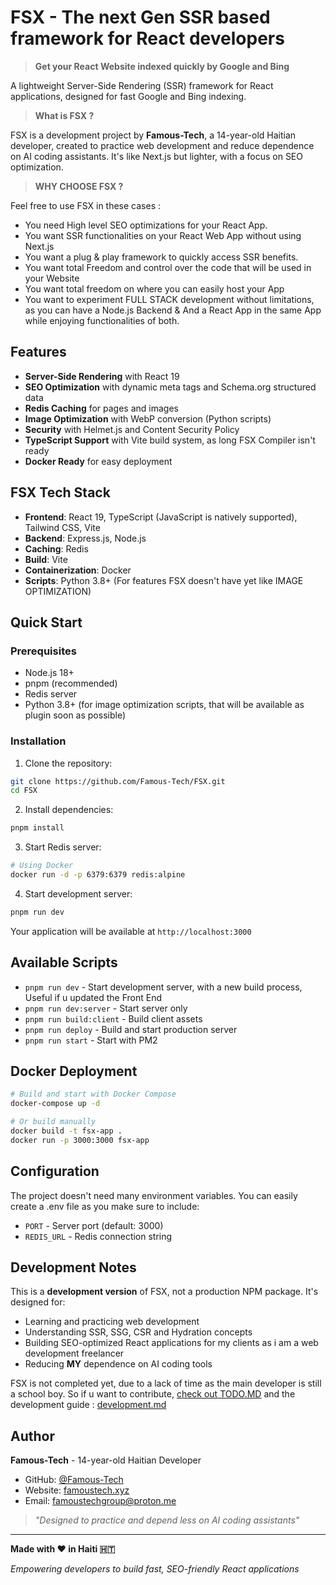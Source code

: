 # FSX - The next Gen SSR based framework for React developers

> **Get your React Website indexed quickly by Google and Bing** 

A lightweight Server-Side Rendering (SSR) framework for React applications, designed for fast Google and Bing indexing.

>  **What is FSX ?**

FSX is a development project by **Famous-Tech**, a 14-year-old Haitian developer, created to practice web development and reduce  dependence  on AI coding assistants. It's like Next.js but lighter, with a focus on SEO optimization.

> **WHY CHOOSE FSX ?**

Feel free to use FSX in these cases :

  * You need High level SEO optimizations for your React App.
  * You want SSR functionalities on your React Web App without using Next.js
  * You want a plug & play framework to quickly access SSR benefits.
  * You want total Freedom and control over the code that will be used in your Website
  * You want total freedom on where you can easily host your App
  * You want to experiment FULL STACK development without limitations, as you can have a Node.js Backend & And a React App in the same App while enjoying functionalities of both.
  

## Features

- **Server-Side Rendering** with React 19
- **SEO Optimization** with dynamic meta tags and Schema.org structured data
- **Redis Caching** for pages and images
- **Image Optimization** with WebP conversion (Python scripts)
- **Security** with Helmet.js and Content Security Policy
- **TypeScript Support** with Vite build system, as long FSX Compiler isn't ready
- **Docker Ready** for easy deployment


## FSX Tech Stack

- **Frontend**: React 19, TypeScript (JavaScript is natively supported), Tailwind CSS, Vite
- **Backend**: Express.js, Node.js
- **Caching**: Redis
- **Build**: Vite
- **Containerization**: Docker
- **Scripts**: Python 3.8+ (For features FSX doesn't have yet like IMAGE OPTIMIZATION)

##  Quick Start

### Prerequisites

- Node.js 18+
- pnpm (recommended)
- Redis server
- Python 3.8+ (for image optimization scripts, that will be available as plugin soon as possible)

### Installation

1. Clone the repository:
```bash
git clone https://github.com/Famous-Tech/FSX.git
cd FSX
```

2. Install dependencies:
```bash
pnpm install
```

3. Start Redis server:
```bash
# Using Docker
docker run -d -p 6379:6379 redis:alpine
```

4. Start development server:
```bash
pnpm run dev
```

Your application will be available at `http://localhost:3000`

## Available Scripts

- `pnpm run dev` - Start development server, with a new build process, Useful if u updated the Front End
- `pnpm run dev:server` - Start server only
- `pnpm run build:client` - Build client assets
- `pnpm run deploy` - Build and start production server
- `pnpm run start` - Start with PM2

## Docker Deployment

```bash
# Build and start with Docker Compose
docker-compose up -d

# Or build manually
docker build -t fsx-app .
docker run -p 3000:3000 fsx-app
```

## Configuration

The project doesn't need many environment variables. You can easily create a .env file as you make sure to include:

- `PORT` - Server port (default: 3000)
- `REDIS_URL` - Redis connection string


## Development Notes

This is a **development version** of FSX, not a production NPM package. It's designed for:

- Learning and practicing web development
- Understanding SSR, SSG, CSR and Hydration  concepts
- Building SEO-optimized React applications for my clients as i am a web development freelancer
- Reducing **MY** dependence on AI coding tools

FSX is  not completed yet, due to a lack of time as the main developer is still a school boy.
So if u want to contribute, [check out TODO.MD](TODO.md) and the development guide : [development.md](docs/DEVELOPMENT.md) 

##  Author

**Famous-Tech** - 14-year-old Haitian Developer

- GitHub: [@Famous-Tech](https://github.com/Famous-Tech)
- Website: [famoustech.xyz](https://famoustech.xyz)
- Email: famoustechgroup@proton.me

> *"Designed to practice and depend less on AI coding assistants"*


---

**Made with ❤️ in Haiti 🇭🇹**

*Empowering developers to build fast, SEO-friendly React applications*

